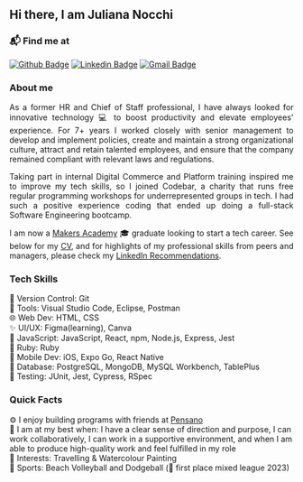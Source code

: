 <h2>Hi there, I am Juliana Nocchi</h2>

### 📬 Find me at

[![Github Badge](http://img.shields.io/badge/-Github-black?style=flat-square&logo=github&link=https://github.com/junocchi/)](https://github.com/Defcon27/) 
[![Linkedin Badge](https://img.shields.io/badge/-LinkedIn-blue?style=flat-square&logo=Linkedin&logoColor=white&link=https://www.linkedin.com/in/hemanthkollipara/)](https://www.linkedin.com/in/juliana-nocchi)
[![Gmail Badge](https://img.shields.io/badge/-Gmail-d14836?style=flat-square&logo=Gmail&logoColor=white&link=mailto:junocchi@gmail.com)](mailto:junocchi@gmail.com)

### About me

<div style="text-align: justify">  
As a former HR and Chief of Staff professional, I have always looked for innovative technology 💻 to boost productivity and elevate employees' experience. For 7+ years I worked closely with senior management to develop and implement policies, create and maintain a strong organizational culture, attract and retain talented employees, and ensure that the company remained compliant with relevant laws and regulations.
<br/>

Taking part in internal Digital Commerce and Platform training inspired me to improve my tech skills, so I joined Codebar, a charity that runs free regular programming workshops for underrepresented groups in tech. I had such a positive experience coding that ended up doing a full-stack Software Engineering bootcamp. 
<br/>

I am now a [Makers Academy](https://makers.tech/) 🎓 graduate looking to start a tech career. See below for my [CV](https://github.com/junocchi/CV), and for highlights of my professional skills from peers and managers, please check my [LinkedIn Recommendations](https://www.linkedin.com/in/juliana-nocchi-b4a882222/details/recommendations/?detailScreenTabIndex=0).
</div>

### Tech Skills
🧰 Version Control: Git<br/>
🔨 Tools: Visual Studio Code, Eclipse, Postman<br/>
🌐 Web Dev: HTML, CSS<br/>
✨ UI/UX: Figma(learning), Canva<br/>
📜 JavaScript: JavaScript, React, npm, Node.js, Express, Jest<br/>
💎 Ruby: Ruby<br/>
📱 Mobile Dev: iOS, Expo Go, React Native<br/>
💾 Database: PostgreSQL, MongoDB, MySQL Workbench, TablePlus<br/>
🧪 Testing: JUnit, Jest, Cypress, RSpec<br/>

### Quick Facts

⚙️ I enjoy building programs with friends at [Pensano](https://pensano.dev/)<br/>
🚀 I am at my best when: I have a clear sense of direction and purpose, I can work collaboratively, I can work in a supportive environment, and when I am able to produce high-quality work and feel fulfilled in my role<br/>
🎉 Interests: Travelling & Watercolour Painting<br/>
🏐 Sports: Beach Volleyball and Dodgeball (🥇 first place mixed league 2023)
